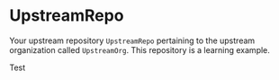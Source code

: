 # UpstreamRepo

Your upstream repository `UpstreamRepo` pertaining to the upstream organization called `UpstreamOrg`.
This repository is a learning example.

Test
